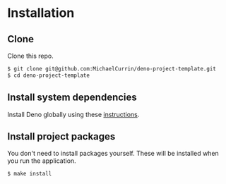 # Installation


## Clone

Clone this repo.

```sh
$ git clone git@github.com:MichaelCurrin/deno-project-template.git
$ cd deno-project-template
```


## Install system dependencies

Install Deno globally using these [instructions](https://gist.github.com/MichaelCurrin/685279c5536d26cf59daa2f91fd26bbd).


## Install project packages

You don't need to install packages yourself. These will be installed when you run the application.

```sh
$ make install
```
